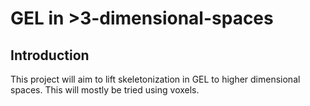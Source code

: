 # GEL in >3-dimensional-spaces
## Introduction
This project will aim to lift skeletonization in GEL to higher dimensional spaces. This will mostly be tried using voxels.

